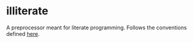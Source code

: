 # illiterate

A preprocessor meant for literate programming. Follows the conventions defined
[here](https://www.haskell.org/onlinereport/literate.html).
